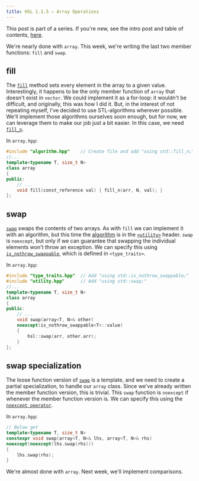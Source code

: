 ```yaml
---
title: HSL 1.1.5 – Array Operations
---
```


This post is part of a series. If you're new, see the intro post and table of contents, [here][IntroPost].

We're nearly done with `array`. This week, we're writing the last two member functions: `fill` and `swap`.

## fill ##

The [`fill`][StdArrayFill] method sets every element in the array to a given value. Interestingly, it happens to be the only member function of `array` that doesn't exist in `vector`. We could implement it as a for-loop: it wouldn't be difficult, and originally, this was how I did it. But, in the interest of not repeating myself, I've decided to use STL-algorithms wherever possible. We'll implement those algorithms ourselves soon enough, but for now, we can leverage them to make our job just a bit easier. In this case, we need [`fill_n`][StdFillN].

In `array.hpp`:

```cpp
#include "algorithm.hpp"    // Create file and add "using std::fill_n;"
//...
template<typename T, size_t N>
class array
{
public:
    // ...
    void fill(const_reference val) { fill_n(arr, N, val); }
};
```

## swap ##

[`swap`][StdArraySwap] swaps the contents of two arrays. As with `fill` we can implement it with an algorithm, but this time the [algorithm][StdSwap] is in the [`<utility>`][Utility] header. `swap` is `noexcept`, but only if we can guarantee that swapping the individual elements won't throw an exception. We can specify this using [`is_nothrow_swappable`][StdIsNothrowSwappable], which is defined in `<type_traits>`.

In `array.hpp`:

```cpp
#include "type_traits.hpp"  // Add "using std::is_nothrow_swappable;"
#include "utility.hpp"      // Add "using std::swap;"
//...
template<typename T, size_t N>
class array
{
public:
    // ...
    void swap(array<T, N>& other)
    noexcept(is_nothrow_swappable<T>::value)
    {
        hsl::swap(arr, other.arr);
    }
};
```


## swap specialization ##

The loose function version of [`swap`][StdSwapArray] is a template, and we need to create a partial specialization, to handle our `array` class. Since we've already written the member function version, this is trivial. This `swap` function is `noexcept` if whenever the member function version is. We can specify this using the [`noexcept operator`][NoexceptOperator].

In `array.hpp`:

```cpp
// Below get
template<typename T, size_t N>
constexpr void swap(array<T, N>& lhs, array<T, N>& rhs)
noexcept(noexcept(lhs.swap(rhs)))
{
    lhs.swap(rhs);
}
```

We're almost done with `array`. Next week, we'll implement comparisons.

[IntroPost]: /hsl/2018/11/16/introduction.html
[StdArrayFill]: https://en.cppreference.com/w/cpp/container/array/fill
[StdFillN]: https://en.cppreference.com/w/cpp/algorithm/fill_n
[StdArraySwap]: https://en.cppreference.com/w/cpp/container/array/swap
[StdSwap]: https://en.cppreference.com/w/cpp/algorithm/swap
[Utility]: https://en.cppreference.com/w/cpp/utility
[StdIsNothrowSwappable]: https://en.cppreference.com/w/cpp/types/is_swappable
[NoexceptOperator]: https://en.cppreference.com/w/cpp/language/noexcept
[StdSwapArray]: https://en.cppreference.com/w/cpp/container/array/swap2
